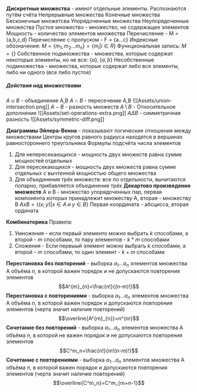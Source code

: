 **Дискретные множества** - имеют отдельные элементы. Распознаются путём счёта 
Непрерывные множества
Конечные множества
Бесконечные множетсва
Упорядоченные множества
Неупорядоченные множества
Пустое множество - множество, не содержащее элементов
Мощность - количество элементов множества
Перечисление - M = {a,b,c,d}
Перечисление с пропуском - F = {a...c}
Индексные обозначения: $M=\{m_{1},m_{2}...m_{n}\}=\{m_{i}| i\in{R}\}$
Функциональная запись: $M=\{\}$
Собственное подмножества - множества, которые содержат некоторые элементы, но не все: $\{a\},\{a,b\}$
Несобственные подмножества - множества, которые содержат либо все элементы, либо ни одного (все либо пустое)
##### Действия над множествами
$A\cup{B}$ - объединение A,B
$A\cap{B}$ - пересечение А,В
![[Assets/union-intersection.png]]
$A-B$ - разность множеств
$A\setminus{}B$  - Относительное дополнение
![[Assets/set-operations-extra.png]]
$A\Delta{B}$ - симметричная разность
![[Assets/symmetric-diff.png]]

**Диаграммы Эйлера-Венна** - показывают логические отношения между множествами
Центры кругов равного радиуса находятся в вершинах равностороннего треугольника
Формулы подсчёта числа элементов
1. Для непересекающихся - мощность двух множеств равна сумме мощностей отдельных
2. Для пересекающихся - мощность двух множеств равна сумме отдельных с вычтенной мощностью общего множества
3. Для объединения трёх множеств: все по отдельности, вычитаются попарно, прибавляется объединение трёх
**Декартово произведение множеств** A и B - множество упорядоченных пар, первая компонента которых принадлежит множеству A, вторая - множеству B
$AxB=\{(x;y)|x\in{A}\;и\;y\in{B}\}$ 
Первая координата - абсцисса, вторая ордината

**Комбинаторика**
Правила:
1. Умножения - если первый элементо можно выбрать $k$ способами, а второй - $m$ способами, то пару элементов - $k*m$ способами
2. Сложения - Если первыый элемент можно выбрать $k$ способами, а второй - $m$ способами, то один элемент - $k+m$ способами

**Перестановка без повторений** - выборка $a_{1}...a_{n}$ элементов множества А объёма $n$, в которой важен порядок и не допускаются повторения элементов$$A^{m}_{n}=\frac{n!}{(n-m)!}$$
**Перестановка с повторениями** - выборка $a_{1}...a_{n}$ элементов множества А объёма $n$, в которой важен порядок и допускаются повторения элементов (черта значит наличие повторений)$$\overline{A^{m}_{n}}=n^{m}$$
**Сочетание без повторений** - выборка $a_{1}...a_{n}$ элементов множества А объёма $n$, в которой не важен порядок и не допускаются повторения элементов$$C^m_n=\frac{n!}{m!(n-m)!}$$
**Сочетание с повторениями** - выборка $a_{1}...a_{n}$ элементов множества А объёма $n$, в которой важен порядок и допускаются повторения элементов (черта значит наличие повторений)$$\overline{C^m_n}=C^m_{m+n-1}$$